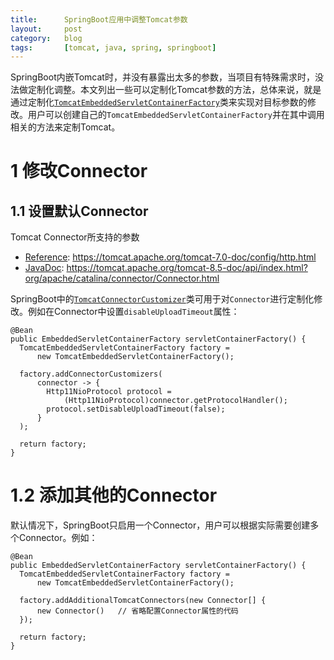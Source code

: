 ```yaml
---
title:      SpringBoot应用中调整Tomcat参数
layout:     post
category:   blog
tags:       [tomcat, java, spring, springboot]
---
```



SpringBoot内嵌Tomcat时，并没有暴露出太多的参数，当项目有特殊需求时，没法做定制化调整。本文列出一些可以定制化Tomcat参数的方法，总体来说，就是通过定制化[`TomcatEmbeddedServletContainerFactory`][1]类来实现对目标参数的修改。用户可以创建自己的`TomcatEmbeddedServletContainerFactory`并在其中调用相关的方法来定制Tomcat。

# 1 修改Connector

## 1.1 设置默认Connector

Tomcat Connector所支持的参数
* [Reference][4]: https://tomcat.apache.org/tomcat-7.0-doc/config/http.html
* [JavaDoc][3]: https://tomcat.apache.org/tomcat-8.5-doc/api/index.html?org/apache/catalina/connector/Connector.html

SpringBoot中的[`TomcatConnectorCustomizer`][2]类可用于对`Connector`进行定制化修改。例如在Connector中设置`disableUploadTimeout`属性：

    @Bean
    public EmbeddedServletContainerFactory servletContainerFactory() {
      TomcatEmbeddedServletContainerFactory factory =
          new TomcatEmbeddedServletContainerFactory();

      factory.addConnectorCustomizers(
          connector -> {
            Http11NioProtocol protocol = 
                (Http11NioProtocol)connector.getProtocolHandler();
            protocol.setDisableUploadTimeout(false);
          }
      );

      return factory;
    }

# 1.2 添加其他的Connector

默认情况下，SpringBoot只启用一个Connector，用户可以根据实际需要创建多个Connector。例如：

    @Bean
    public EmbeddedServletContainerFactory servletContainerFactory() {
      TomcatEmbeddedServletContainerFactory factory =
          new TomcatEmbeddedServletContainerFactory();

      factory.addAdditionalTomcatConnectors(new Connector[] {
          new Connector()   // 省略配置Connector属性的代码
      });

      return factory;
    }





[1]:    http://docs.spring.io/autorepo/docs/spring-boot/1.3.5.RELEASE/api/index.html?org/springframework/boot/context/embedded/tomcat/TomcatEmbeddedServletContainerFactory.html
[2]:    http://docs.spring.io/autorepo/docs/spring-boot/1.3.5.RELEASE/api/index.html?org/springframework/boot/context/embedded/tomcat/TomcatConnectorCustomizer.html
[3]:    https://tomcat.apache.org/tomcat-8.5-doc/api/index.html?org/apache/catalina/connector/Connector.html
[4]:    https://tomcat.apache.org/tomcat-7.0-doc/config/http.html